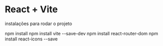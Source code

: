 # React + Vite

instalações para rodar o projeto

 npm install
 npm install vite --save-dev
 npm install react-router-dom 
 npm install react-icons --save